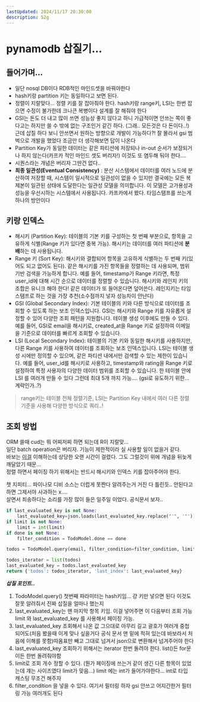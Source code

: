 ```yaml
---
lastUpdated: 2024/11/17 20:30:00
description: 52g
---
```


# pynamodb 삽질기...

## 들어가며...

- 일단 nosql DB이다 RDB적인 마인드셋을 바꿔야한다
- hash키랑 partition 키는 동일하다고 보면 된다.
- 정렬이 지랄맞다... 정렬 키를 잘 잡아줘야 한다. hash키랑 range키, LSI는 한번 잡으면 수정이 불가한데 크나큰 복병이다 설계를 잘 해줘야 한다
- GSI는 돈도 더 내고 많이 쓰면 성능상 좋지 않다고 하니 가급적이면 안쓰는 쪽이 좋다고는 하지만 쓸 수 밖에 없는 구조인거 같긴 하다. (그래.. 모든것은 다 돈이다..!) 
근데 삽질 하다 보니 안쓰면서 원하는 방향으로 개발이 가능하다?! 잘 몰라서 gsi 범벅으로 개발을 했었다 조금만 더 생각해보면 답이 나온다
- Partition Key가 동일한 데이터는 같은 파티션에 저장되나 in-out 순서가 보장되거나 하지 않는다(카프카 적인 마인드 셋도 버리자!) 이것도 또 염두해 둬야 한다....
- 시퀀스라는 개념은 버리자 그딴건 없다..
- **최종 일관성(Eventual Consistency)** : 분산 시스템에서 데이터를 여러 노드에 분산하여 저장할 때, 시스템이 일시적으로 일관성이 없을 수 있지만 
결국에는 모든 복제본이 일관된 상태에 도달한다는 일관성 모델을 의미합니다. 
이 모델은 고가용성과 성능을 우선시하는 시스템에서 사용됩니다. 카프카에서 봤다. 타임스탬프를 쓰는게 하나의 방안이다


## 키랑 인덱스

- 해시키 (Partition Key): 
    테이블의 기본 키를 구성하는 첫 번째 부분으로, 항목을 고유하게 식별(Range 키가 있다면 중복 가능). 
    해시키는 데이터를 여러 파티션에 **분배**하는 데 사용됩니다.
- Range 키 (Sort Key): 
    해시키와 결합되어 항목을 고유하게 식별하는 두 번째 키(있어도 되고 없어도 된다).
    같은 해시키를 가진 항목들을 정렬하는 데 사용되며, 범위 기반 검색을 가능하게 합니다.
    예를 들어, timestamp가 Range 키라면, 특정 user_id에 대해 시간 순으로 데이터를 정렬할 수 있습니다.
    해시키와 레인지 키의 조합은 유니크 해야 한다! 같은 데이터가 또 들어온다면 덮어쓴다. 레인지키는 타임스탬프로 하는 것을 가장 추천(소수점까지 넣자 성능차이 안난다)
- GSI (Global Secondary Index):
    기본 테이블의 키와 다른 방식으로 데이터를 조회할 수 있도록 하는 보조 인덱스입니다.
    GSI는 해시키와 Range 키를 자유롭게 설정할 수 있어 다양한 조회 패턴을 지원합니다.
    테이블 생성 이후에도 만들 수 있다.
    예를 들어, GSI로 email을 해시키로, created_at을 Range 키로 설정하여 이메일을 기준으로 데이터를 빠르게 조회할 수 있습니다.
- LSI (Local Secondary Index):
    테이블의 기본 키와 동일한 해시키를 사용하지만, 다른 Range 키를 사용하여 데이터를 조회하는 보조 인덱스입니다.
    LSI는 테이블 생성 시에만 정의할 수 있으며, 같은 파티션 내에서만 검색할 수 있는 제한이 있습니다.
    예를 들어, user_id를 해시키로 사용하고, timestamp와 rating을 Range 키로 설정하여 특정 사용자의 다양한 데이터 범위를 조회할 수 있습니다. 한 테이블 안에 LSI 를 여러개 만들 수 있다 그런데 최대 5개 까지 가능.... (gsi로 유도하기 위한...계략인가..?)

> range키는 테이블 전체 정렬기준, LSI는 Partition Key 내에서 여러 다른 정렬 기준을 사용해 다양한 방식으로 쿼리..!

## 조회 방법
ORM 쓸때 cud는 뭐 어찌저찌 하면 되는데 R이 지랄맞...  
일단 batch operation은 버리자. 기능이 제한적이라 실 사용할 일이 없을거 같다.  
바보는 [이걸](https://pynamodb.readthedocs.io/en/stable/indexes.html#pagination-and-last-evaluated-key) 이해하는데 상당한 오랜 시간이 걸렸다. 
그도 그럴것이 위에 개념을 뒤늦게 깨달았기 때문...  
정렬 하면서 페이징 하기 위해서는 반드시 해시키와 인덱스 키를 잡아주어야 한다.  

챗 지피티... 파이나모 디비 소스는 더럽게 못짠다 알려주는거 거진 다 틀린듯.. 안된다고 하면 그제서야 사과하는 x....   
살면서 죄송하다는 소리를 가장 많이 들은 일주일 이었다. 공식문서 보자.. 

```python
if last_evaluated_key is not None:
    last_evaluated_key=json.loads(last_evaluated_key.replace("'", '"'))
if limit is not None:
    limit = int(limit)
if done is not None:
    filter_condition = TodoModel.done == done

todos = TodoModel.query(email, filter_condition=filter_condition, limit=limit, last_evaluated_key=last_evaluated_key)

todos_iterator = list(todos)
last_evaluated_key = todos.last_evaluated_key
return {'todos': todos_iterator, 'last_index': last_evaluated_key}
```
***삽질 포인트..***
1. TodoModel.query() 첫번째 파라미터는 hash키임... 걍 키만 넣으면 된다 이것도 잘못 알려줘서 진짜 삽질을 얼마나 했는지
1. last_evaluated_key는 맨 마지막 항목 키임. 이걸 넣어주면 이 다음부터 조회 가능 limit 와 last_evaluated_key 를 사용해서 페이징 가능.
1. last_evaluated_key 조회해서 나온 값 그으대로 아무리 길고 괄호가 여러개 중첩되어도(처음 봤을때 이게 맞나 싶을거다 공식 문서 맨 밑에 적혀 있는데 바보라서 처음에 이해를 못함)따옴표만 빼고 그대로 넘겨서 json으로 변환해서 넘겨주어야 한다
1. last_evaluated_key 조회하기 위해서는 iterator 한번 돌려야 한다. list()든 for문이든 한번 돌려줘야함
1. limit로 조회 개수 정할 수 있다. (뭔가 페이징에 쓰는거 같이 생긴 다른 항목이 있었는데 걔는 사이즈였다 limit가 맞음...) limit 에는 int가 들어가야한다... int로 타입 캐스팅 무조건 해주자
1. filter_condition 을 넣을 수 있다. 여기서 필터링 하자 gsi 안쓰고 어지간한거 필터링 가능 여러개도 된다